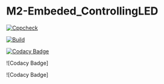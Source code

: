 # M2-Embeded_ControllingLED

[![Cppcheck](https://github.com/vin099/M2-Embeded_ControllingLED/actions/workflows/cppcheck.yml/badge.svg)](https://github.com/vin099/M2-Embeded_ControllingLED/actions/workflows/cppcheck.yml)

[![Build](https://github.com/vin099/M2-Embeded_ControllingLED/actions/workflows/compile.yml/badge.svg)](https://github.com/vin099/M2-Embeded_ControllingLED/actions/workflows/compile.yml)


[![Codacy Badge](https://app.codacy.com/project/badge/Grade/08bded688e5d4ce3aed2f053dd8d96d0)](https://www.codacy.com/gh/vin099/M2-Embeded_ControllingLED/dashboard?utm_source=github.com&amp;utm_medium=referral&amp;utm_content=vin099/M2-Embeded_ControllingLED&amp;utm_campaign=Badge_Grade)


![Codacy Badge]

![Codacy Badge]
